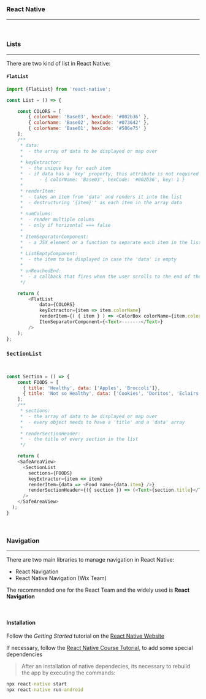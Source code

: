 ### React Native
---

<br>

### **Lists**
---
There are two kind of list in React Native: 
#### <code>FlatList</code>
```js
import {FlatList} from 'react-native';

const List = () => {

    const COLORS = [
        { colorName: 'Base03', hexCode: '#002b36' },
        { colorName: 'Base02', hexCode: '#073642' },
        { colorName: 'Base01', hexCode: '#586e75' }
    ];
    /**
     * data:
     *  - the array of data to be displayed or map over
     * 
     * keyExtractor:
     *  - the unique key for each item
     *  - if data has a 'key' property, this attribute is not required
     *      - { colorName: 'Base03', hexCode: '#002b36', key: 1 }
     * 
     * renderItem:
     *  - takes an item from 'data' and renders it into the list
     *  - destructuring '{item}'' as each item in the array data
     * 
     * numColums:
     *  - render multiple colums
     *  - only if horizontal === false
     * 
     * ItemSeparatorComponent:
     *  - a JSX element or a function to separate each item in the list
     * 
     * ListEmptyComponent:
     *  - the item to be displayed in case the 'data' is empty
     * 
     * onReachedEnd:
     *  - a callback that fires when the user scrolls to the end of the list
     */

    return (
        <FlatList
            data={COLORS}
            keyExtractor={item => item.colorName}
            renderItem={( { item } ) => <ColorBox colorName={item.colorName} colorHex={item.hexCode} />}
            ItemSeparatorComponent={<Text>-------</Text>}
        />
    );
};


```


### <code>SectionList</code>
```js


const Section = () => {
    const FOODS = [
      { title: 'Healthy', data: ['Apples', 'Broccoli']},
      { title: 'Not so Healthy', data: ['Cookies', 'Doritos', 'Eclairs']},
    ];
    /**
     * sections:
     *  - the array of data to be displayed or map over
     *  - every object needs to have a 'title' and a 'data' array
     * 
     * renderSectionHeader:
     *  - the title of every section in the list
     */

    return (
    <SafeAreaView>
      <SectionList
        sections={FOODS}
        keyExtractor={item => item}
        renderItem={data => <Food name={data.item} />}
        renderSectionHeader={({ section }) => (<Text>{section.title}</Text>)}
      />
    </SafeAreaView>
  );
}


```

<br>

### **Navigation**
---
There are two main libraries to manage navigation in React Native:
* React Navigation
* React Native Navigation (Wix Team)

The recommended one for the React Team and the widely used is **React Navigation**

<br>

#### **Installation**
Follow the _Getting Started_ tutorial on the [React Native Website](https://reactnavigation.org/docs/getting-started)

If necessary, follow the [React Native Course Tutorial](https://kadikraman.github.io/react-native-v2/navigation-rn), to add some special dependencies

> After an installation of native dependecies, its necessary to rebuild the app by executing the commands:
```bat
npx react-native start
npx react-native run-android
```

